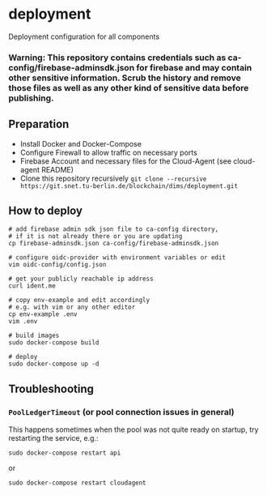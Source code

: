 # deployment

Deployment configuration for all components

### Warning: This repository contains credentials such as ca-config/firebase-adminsdk.json for firebase and may contain other sensitive information. Scrub the history and remove those files as well as any other kind of sensitive data before publishing.

## Preparation

- Install Docker and Docker-Compose
- Configure Firewall to allow traffic on necessary ports
- Firebase Account and necessary files for the Cloud-Agent (see cloud-agent README)
- Clone this repository recursively `git clone --recursive https://git.snet.tu-berlin.de/blockchain/dims/deployment.git`

## How to deploy

```shell
# add firebase admin sdk json file to ca-config directory,
# if it is not already there or you are updating
cp firebase-adminsdk.json ca-config/firebase-adminsdk.json

# configure oidc-provider with environment variables or edit
vim oidc-config/config.json

# get your publicly reachable ip address
curl ident.me

# copy env-example and edit accordingly
# e.g. with vim or any other editor
cp env-example .env
vim .env

# build images
sudo docker-compose build

# deploy
sudo docker-compose up -d
```

## Troubleshooting

### `PoolLedgerTimeout` (or pool connection issues in general)

This happens sometimes when the pool was not quite ready on startup, try restarting the service, e.g.:
```shell
sudo docker-compose restart api
```
or
```shell
sudo docker-compose restart cloudagent
```

